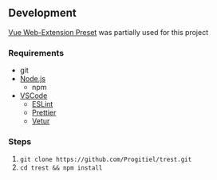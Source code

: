 ## Development

[Vue Web-Extension Preset](https://github.com/Kocal/vue-web-extension) was partially used for this project

### Requirements

- git
- [Node.js](https://nodejs.org/en/)
  - npm
- [VSCode](https://code.visualstudio.com/)
  - [ESLint](https://marketplace.visualstudio.com/items?itemName=dbaeumer.vscode-eslint)
  - [Prettier](https://marketplace.visualstudio.com/items?itemName=esbenp.prettier-vscode)
  - [Vetur](https://marketplace.visualstudio.com/items?itemName=octref.vetur)

### Steps

1. `git clone https://github.com/Progitiel/trest.git`
2. `cd trest && npm install`
